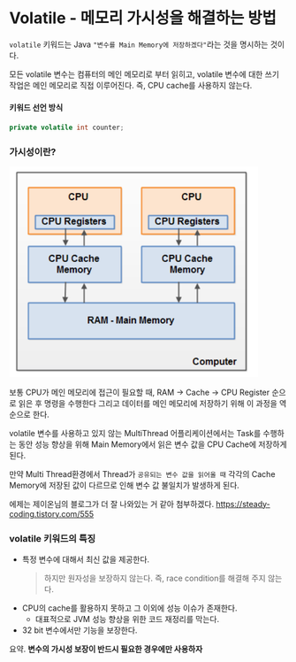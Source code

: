 # Volatile - 메모리 가시성을 해결하는 방법
`volatile` 키워드는 Java `"변수를 Main Memory에 저장하겠다"`라는 것을 명시하는 것이다.

모든 volatile 변수는 컴퓨터의 메인 메모리로 부터 읽히고, volatile 변수에 대한 쓰기 작업은 메인 메모리로 직접 이루어진다. 즉, CPU cache를 사용하지 않는다.

#### 키워드 선언 방식
```java
private volatile int counter;
```

### 가시성이란?
<img width="450" src="img/hardware-archiecture.png">

보통 CPU가 메인 메모리에 접근이 필요할 때, RAM &rarr; Cache &rarr; CPU Register 순으로 읽은 후 명령을 수행한다 그리고 데이터를 메인 메모리에 저장하기 위해 이 과정을 역순으로 한다.

volatile 변수를 사용하고 있지 않는 MultiThread 어플리케이션에서는 Task를 수행하는 동안 성능 향상을 위해 Main Memory에서 읽은 변수 값을 CPU Cache에 저장하게 된다.

만약 Multi Thread환경에서 Thread가 `공유되는 변수 값을 읽어올 때` 각각의 Cache Memory에 저장된 값이 다르므로 인해 변수 값 불일치가 발생하게 된다.

에제는 제이온님의 블로그가 더 잘 나와있는 거 같아 첨부하겠다. https://steady-coding.tistory.com/555

### volatile 키워드의 특징
- 특정 변수에 대해서 최신 값을 제공한다.
  > 하지만 원자성을 보장하지 않는다. 즉, race condition를 해결해 주지 않는다.
- CPU의 cache를 활용하지 못하고 그 이외에 성능 이슈가 존재한다.
  - 대표적으로 JVM 성능 향상을 위한 코드 재정리를 막는다.
- 32 bit 변수에서만 기능을 보장한다.

요약. **변수의 가시성 보장이 반드시 필요한 경우에만 사용하자**